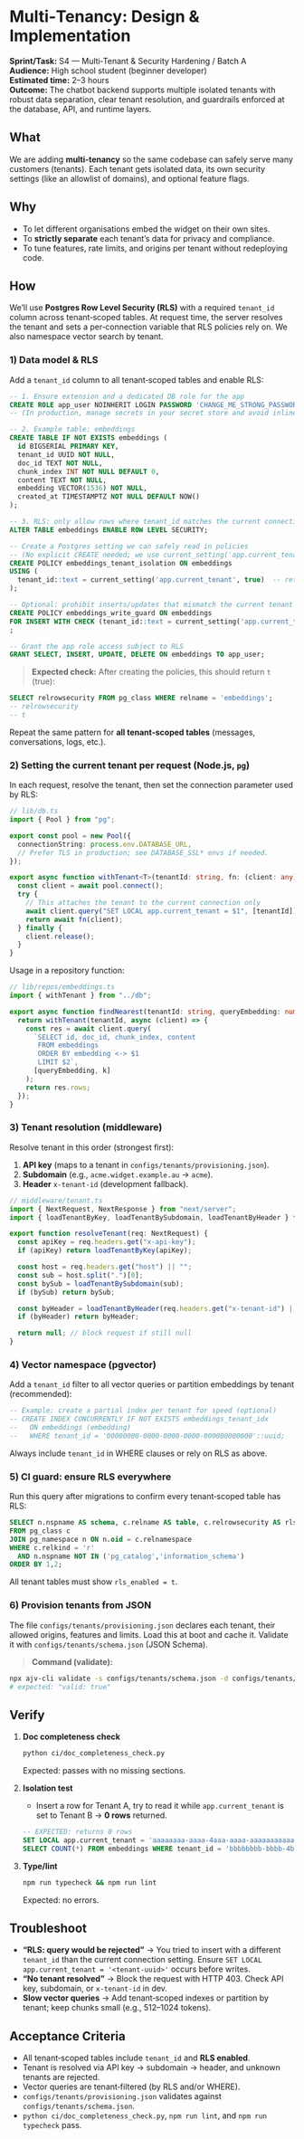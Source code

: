# Multi‑Tenancy: Design & Implementation
**Sprint/Task:** S4 — Multi‑Tenant & Security Hardening / Batch A  
**Audience:** High school student (beginner developer)  
**Estimated time:** 2–3 hours  
**Outcome:** The chatbot backend supports multiple isolated tenants with robust data separation, clear tenant resolution, and guardrails enforced at the database, API, and runtime layers.

## What
We are adding **multi‑tenancy** so the same codebase can safely serve many customers (tenants). Each tenant gets isolated data, its own security settings (like an allowlist of domains), and optional feature flags.

## Why
- To let different organisations embed the widget on their own sites.
- To **strictly separate** each tenant’s data for privacy and compliance.
- To tune features, rate limits, and origins per tenant without redeploying code.

## How
We’ll use **Postgres Row Level Security (RLS)** with a required `tenant_id` column across tenant‑scoped tables. At request time, the server resolves the tenant and sets a per‑connection variable that RLS policies rely on. We also namespace vector search by tenant.

### 1) Data model & RLS
Add a `tenant_id` column to all tenant‑scoped tables and enable RLS:
```sql
-- 1. Ensure extension and a dedicated DB role for the app
CREATE ROLE app_user NOINHERIT LOGIN PASSWORD 'CHANGE_ME_STRONG_PASSWORD';
-- (In production, manage secrets in your secret store and avoid inline passwords.)

-- 2. Example table: embeddings
CREATE TABLE IF NOT EXISTS embeddings (
  id BIGSERIAL PRIMARY KEY,
  tenant_id UUID NOT NULL,
  doc_id TEXT NOT NULL,
  chunk_index INT NOT NULL DEFAULT 0,
  content TEXT NOT NULL,
  embedding VECTOR(1536) NOT NULL,
  created_at TIMESTAMPTZ NOT NULL DEFAULT NOW()
);

-- 3. RLS: only allow rows where tenant_id matches the current connection setting
ALTER TABLE embeddings ENABLE ROW LEVEL SECURITY;

-- Create a Postgres setting we can safely read in policies
-- (No explicit CREATE needed; we use current_setting('app.current_tenant', true))
CREATE POLICY embeddings_tenant_isolation ON embeddings
USING (
  tenant_id::text = current_setting('app.current_tenant', true)  -- returns NULL if not set
);

-- Optional: prohibit inserts/updates that mismatch the current tenant
CREATE POLICY embeddings_write_guard ON embeddings
FOR INSERT WITH CHECK (tenant_id::text = current_setting('app.current_tenant', true))
;

-- Grant the app role access subject to RLS
GRANT SELECT, INSERT, UPDATE, DELETE ON embeddings TO app_user;
```

> **Expected check:** After creating the policies, this should return `t` (true):
```sql
SELECT relrowsecurity FROM pg_class WHERE relname = 'embeddings';
-- relrowsecurity
-- t
```

Repeat the same pattern for **all tenant‑scoped tables** (messages, conversations, logs, etc.).

### 2) Setting the current tenant per request (Node.js, `pg`)
In each request, resolve the tenant, then set the connection parameter used by RLS:
```ts
// lib/db.ts
import { Pool } from "pg";

export const pool = new Pool({
  connectionString: process.env.DATABASE_URL,
  // Prefer TLS in production; see DATABASE_SSL* envs if needed.
});

export async function withTenant<T>(tenantId: string, fn: (client: any) => Promise<T>) {
  const client = await pool.connect();
  try {
    // This attaches the tenant to the current connection only
    await client.query("SET LOCAL app.current_tenant = $1", [tenantId]);
    return await fn(client);
  } finally {
    client.release();
  }
}
```

Usage in a repository function:
```ts
// lib/repos/embeddings.ts
import { withTenant } from "../db";

export async function findNearest(tenantId: string, queryEmbedding: number[], k = 8) {
  return withTenant(tenantId, async (client) => {
    const res = await client.query(
      `SELECT id, doc_id, chunk_index, content
       FROM embeddings
       ORDER BY embedding <-> $1
       LIMIT $2`,
      [queryEmbedding, k]
    );
    return res.rows;
  });
}
```

### 3) Tenant resolution (middleware)
Resolve tenant in this order (strongest first):
1. **API key** (maps to a tenant in `configs/tenants/provisioning.json`).
2. **Subdomain** (e.g., `acme.widget.example.au` → `acme`).
3. **Header** `x-tenant-id` (development fallback).

```ts
// middleware/tenant.ts
import { NextRequest, NextResponse } from "next/server";
import { loadTenantByKey, loadTenantBySubdomain, loadTenantByHeader } from "./tenant-lookup";

export function resolveTenant(req: NextRequest) {
  const apiKey = req.headers.get("x-api-key");
  if (apiKey) return loadTenantByKey(apiKey);

  const host = req.headers.get("host") || "";
  const sub = host.split(".")[0];
  const bySub = loadTenantBySubdomain(sub);
  if (bySub) return bySub;

  const byHeader = loadTenantByHeader(req.headers.get("x-tenant-id") || "");
  if (byHeader) return byHeader;

  return null; // block request if still null
}
```

### 4) Vector namespace (pgvector)
Add a `tenant_id` filter to all vector queries or partition embeddings by tenant (recommended):
```sql
-- Example: create a partial index per tenant for speed (optional)
-- CREATE INDEX CONCURRENTLY IF NOT EXISTS embeddings_tenant_idx
--   ON embeddings (embedding)
--   WHERE tenant_id = '00000000-0000-0000-0000-000000000000'::uuid;
```
Always include `tenant_id` in WHERE clauses or rely on RLS as above.

### 5) CI guard: ensure RLS everywhere
Run this query after migrations to confirm every tenant‑scoped table has RLS:
```sql
SELECT n.nspname AS schema, c.relname AS table, c.relrowsecurity AS rls_enabled
FROM pg_class c
JOIN pg_namespace n ON n.oid = c.relnamespace
WHERE c.relkind = 'r'
  AND n.nspname NOT IN ('pg_catalog','information_schema')
ORDER BY 1,2;
```
All tenant tables must show `rls_enabled = t`.

### 6) Provision tenants from JSON
The file `configs/tenants/provisioning.json` declares each tenant, their allowed origins, features and limits. Load this at boot and cache it. Validate it with `configs/tenants/schema.json` (JSON Schema).

> **Command (validate):**
```bash
npx ajv-cli validate -s configs/tenants/schema.json -d configs/tenants/provisioning.json
# expected: "valid: true"
```

## Verify
1. **Doc completeness check**
   ```bash
   python ci/doc_completeness_check.py
   ```
   Expected: passes with no missing sections.

2. **Isolation test**
   - Insert a row for Tenant A, try to read it while `app.current_tenant` is set to Tenant B → **0 rows** returned.
   ```sql
   -- EXPECTED: returns 0 rows
   SET LOCAL app.current_tenant = 'aaaaaaaa-aaaa-4aaa-aaaa-aaaaaaaaaaaa';
   SELECT COUNT(*) FROM embeddings WHERE tenant_id = 'bbbbbbbb-bbbb-4bbb-bbbb-bbbbbbbbbbbb';
   ```

3. **Type/lint**
   ```bash
   npm run typecheck && npm run lint
   ```
   Expected: no errors.

## Troubleshoot
- **“RLS: query would be rejected”** → You tried to insert with a different `tenant_id` than the current connection setting. Ensure `SET LOCAL app.current_tenant = '<tenant-uuid>'` occurs before writes.
- **“No tenant resolved”** → Block the request with HTTP 403. Check API key, subdomain, or `x-tenant-id` in dev.
- **Slow vector queries** → Add tenant‑scoped indexes or partition by tenant; keep chunks small (e.g., 512–1024 tokens).

## Acceptance Criteria
- All tenant‑scoped tables include `tenant_id` and **RLS enabled**.
- Tenant is resolved via API key → subdomain → header, and unknown tenants are rejected.
- Vector queries are tenant‑filtered (by RLS and/or WHERE).
- `configs/tenants/provisioning.json` validates against `configs/tenants/schema.json`.
- `python ci/doc_completeness_check.py`, `npm run lint`, and `npm run typecheck` pass.
